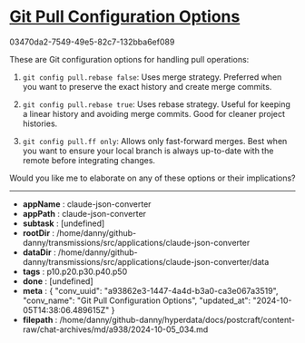 # [Git Pull Configuration Options](https://claude.ai/chat/a93862e3-1447-4a4d-b3a0-ca3e067a3519)

03470da2-7549-49e5-82c7-132bba6ef089

 These are Git configuration options for handling pull operations:

1. `git config pull.rebase false`: Uses merge strategy. Preferred when you want to preserve the exact history and create merge commits.

2. `git config pull.rebase true`: Uses rebase strategy. Useful for keeping a linear history and avoiding merge commits. Good for cleaner project histories.

3. `git config pull.ff only`: Allows only fast-forward merges. Best when you want to ensure your local branch is always up-to-date with the remote before integrating changes.

Would you like me to elaborate on any of these options or their implications?

---

* **appName** : claude-json-converter
* **appPath** : claude-json-converter
* **subtask** : [undefined]
* **rootDir** : /home/danny/github-danny/transmissions/src/applications/claude-json-converter
* **dataDir** : /home/danny/github-danny/transmissions/src/applications/claude-json-converter/data
* **tags** : p10.p20.p30.p40.p50
* **done** : [undefined]
* **meta** : {
  "conv_uuid": "a93862e3-1447-4a4d-b3a0-ca3e067a3519",
  "conv_name": "Git Pull Configuration Options",
  "updated_at": "2024-10-05T14:38:06.489615Z"
}
* **filepath** : /home/danny/github-danny/hyperdata/docs/postcraft/content-raw/chat-archives/md/a938/2024-10-05_034.md
